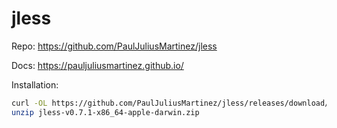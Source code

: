 # jless

Repo: <https://github.com/PaulJuliusMartinez/jless>

Docs: <https://pauljuliusmartinez.github.io/>

Installation:

```sh
curl -OL https://github.com/PaulJuliusMartinez/jless/releases/download/v0.7.1/jless-v0.7.1-x86_64-apple-darwin.zip
unzip jless-v0.7.1-x86_64-apple-darwin.zip
```
